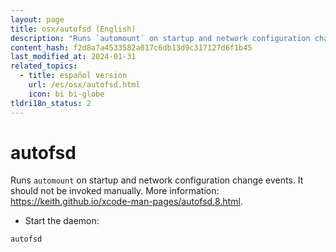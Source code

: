 ```yaml
---
layout: page
title: osx/autofsd (English)
description: "Runs `automount` on startup and network configuration change events."
content_hash: f2d8a7a4533582a017c6db13d9c317127d6f1b45
last_modified_at: 2024-01-31
related_topics:
  - title: español version
    url: /es/osx/autofsd.html
    icon: bi bi-globe
tldri18n_status: 2
---
```

# autofsd

Runs `automount` on startup and network configuration change events.
It should not be invoked manually.
More information: <https://keith.github.io/xcode-man-pages/autofsd.8.html>.

- Start the daemon:

`autofsd`
